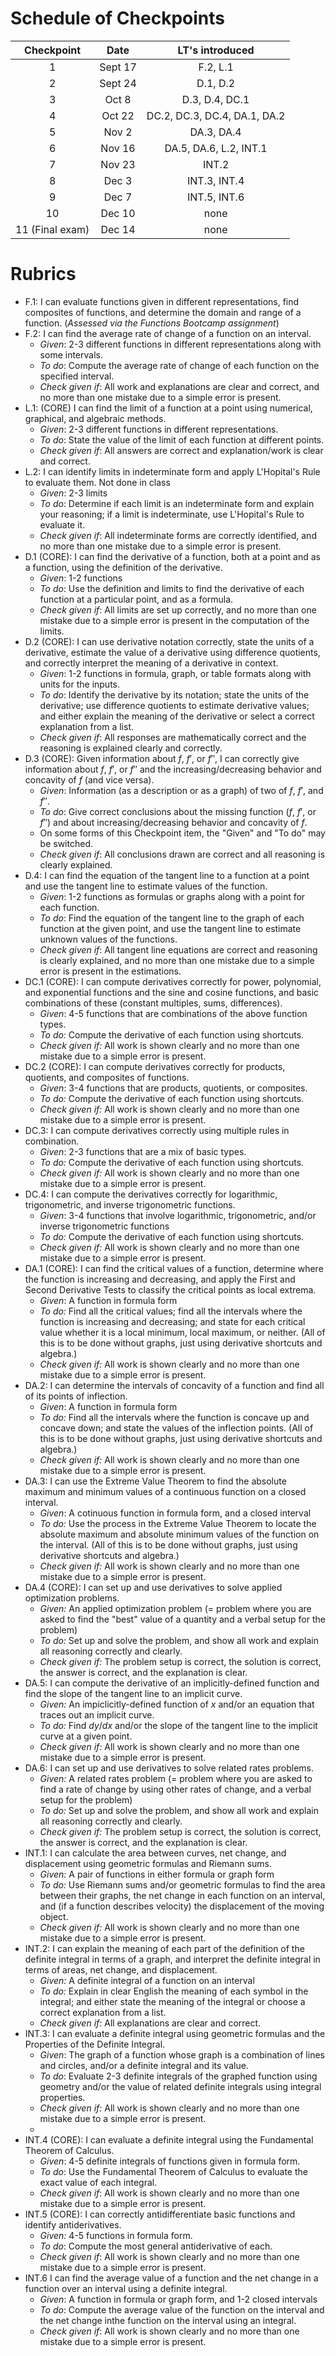 # Schedule of Checkpoints


| Checkpoint | Date | LT's introduced | 
|:------:| :-----: | :------:| 
| 1  | Sept 17 | F.2, L.1 |
| 2  | Sept 24 | D.1, D.2 | 
| 3  | Oct 8 | D.3, D.4, DC.1 |
| 4  | Oct 22 | DC.2, DC.3, DC.4, DA.1, DA.2 |
| 5  | Nov 2 | DA.3, DA.4 |
| 6  | Nov 16 | DA.5, DA.6, L.2, INT.1 |
| 7  | Nov 23 | INT.2 |
| 8  | Dec 3 | INT.3, INT.4 |
| 9  | Dec 7 | INT.5, INT.6 |
| 10  | Dec 10 | none |
| 11 (Final exam) | Dec 14 | none |


# Rubrics

- F.1: I can evaluate functions given in different representations, find composites of functions, and determine the domain and range of a function. (_Assessed via the Functions Bootcamp assignment_)
- F.2: I can find the average rate of change of a function on an interval.
  - *Given*: 2-3 different functions in different representations along with some intervals. 
  - *To do*: Compute the average rate of change of each function on the specified interval. 
  - *Check given if*: All work and explanations are clear and correct, and no more than one mistake due to a simple error is present. 
- L.1: (CORE) I can find the limit of a function at a point using numerical, graphical, and algebraic methods.
  - *Given*: 2-3 different functions in different representations. 
  - *To do*: State the value of the limit of each function at different points.  
  - *Check given if*: All answers are correct and explanation/work is clear and correct. 
- L.2: I can identify limits in indeterminate form and apply L'Hopital's Rule to evaluate them. Not done in class
  - *Given*: 2-3 limits 
  - *To do*: Determine if each limit is an indeterminate form and explain your reasoning; if a limit is indeterminate, use L'Hopital's Rule to evaluate it. 
  - *Check given if*: All indeterminate forms are correctly identified, and no more than one mistake due to a simple error is present. 
- D.1 (CORE): I can find the derivative of a function, both at a point and as a function, using the definition of the derivative.
  - *Given*: 1-2 functions
  - *To do*: Use the definition and limits to find the derivative of each function at a particular point, and as a formula. 
  - *Check given if*: All limits are set up correctly, and no more than one mistake due to a simple error is present in the computation of the limits. 
- D.2 (CORE): I can use derivative notation correctly, state the units of a derivative, estimate the value of a derivative using difference quotients, and correctly interpret the meaning of a derivative in context.
  - *Given*: 1-2 functions in formula, graph, or table formats along with units for the inputs. 
  - *To do*: Identify the derivative by its notation; state the units of the derivative; use difference quotients to estimate derivative values; and either explain the meaning of the derivative or select a correct explanation from a list. 
  - *Check given if*: All responses are mathematically correct and the reasoning is explained clearly and correctly. 
- D.3 (CORE): Given information about $f$, $f'$, or $f''$, I can correctly give information about $f$, $f'$, or $f''$ and the increasing/decreasing behavior and concavity of $f$ (and vice versa).
  - *Given*: Information (as a description or as a graph) of two of $f$, $f'$, and $f''$. 
  - *To do*: Give correct conclusions about the missing function ($f$, $f'$, or $f''$) and about increasing/decreasing behavior and concavity of $f$. 
  - On some forms of this Checkpoint item, the "Given" and "To do" may be switched. 
  - *Check given if*: All conclusions drawn are correct and all reasoning is clearly explained. 
- D.4:  I can find the equation of the tangent line to a function at a point and use the tangent line to estimate values of the function. 
  - *Given*: 1-2 functions as formulas or graphs along with a point for each function.
  - *To do*: Find the equation of the tangent line to the graph of each function at the given point, and use the tangent line to estimate unknown values of the functions. 
  - *Check given if*: All tangent line equations are correct and reasoning is clearly explained, and no more than one mistake due to a simple error is present in the estimations. 
- DC.1 (CORE): I can compute derivatives correctly for power, polynomial, and exponential functions and the sine and cosine functions, and basic combinations of these (constant multiples, sums, differences).
  - *Given*: 4-5 functions that are combinations of the above function types. 
  - *To do:* Compute the derivative of each function using shortcuts. 
  - *Check given if:* All work is shown clearly and no more than one mistake due to a simple error is present. 
- DC.2 (CORE): I can compute derivatives correctly for products, quotients, and composites of functions.
  - *Given*: 3-4 functions that are products, quotients, or composites.
  - *To do:* Compute the derivative of each function using shortcuts. 
  - *Check given if:* All work is shown clearly and no more than one mistake due to a simple error is present. 
- DC.3: I can compute derivatives correctly using multiple rules in combination.
  - *Given*: 2-3 functions that are a mix of basic types. 
  - *To do:* Compute the derivative of each function using shortcuts. 
  - *Check given if:* All work is shown clearly and no more than one mistake due to a simple error is present. 
- DC.4: I can compute the derivatives correctly for logarithmic, trigonometric, and inverse trigonometric functions.
  - *Given*: 3-4 functions that involve logarithmic, trigonometric, and/or inverse trigonometric functions 
  - *To do:* Compute the derivative of each function using shortcuts. 
  - *Check given if:* All work is shown clearly and no more than one mistake due to a simple error is present. 
- DA.1 (CORE): I can find the critical values of a function, determine where the function is increasing and decreasing, and apply the First and Second Derivative Tests to classify the critical points as local extrema.
  - *Given*: A function in formula form
  - *To do:* Find all the critical values; find all the intervals where the function is increasing and decreasing; and state for each critical value whether it is a local minimum, local maximum, or neither. (All of this is to be done without graphs, just using derivative shortcuts and algebra.)
  - *Check given if:* All work is shown clearly and no more than one mistake due to a simple error is present. 
- DA.2: I can determine the intervals of concavity of a function and find all of its points of inflection.
  - *Given*: A function in formula form
  - *To do:* Find all the intervals where the function is concave up and concave down; and state the values of the inflection points. (All of this is to be done without graphs, just using derivative shortcuts and algebra.)
  - *Check given if:* All work is shown clearly and no more than one mistake due to a simple error is present. 
- DA.3: I can use the Extreme Value Theorem to find the absolute maximum and minimum values of a continuous function on a closed interval.
  - *Given*: A cotinuous function in formula form, and a closed interval 
  - *To do:* Use the process in the Extreme Value Theorem to locate the absolute maximum and absolute minimum values of the function on the interval. (All of this is to be done without graphs, just using derivative shortcuts and algebra.)
  - *Check given if:* All work is shown clearly and no more than one mistake due to a simple error is present. 
- DA.4 (CORE): I can set up and use derivatives to solve applied optimization problems.
  - *Given:* An applied optimization problem (= problem where you are asked to find the "best" value of a quantity and a verbal setup for the problem)
  - *To do:* Set up and solve the problem, and show all work and explain all reasoning correctly and clearly. 
  - *Check given if:* The problem setup is correct, the solution is correct, the answer is correct, and the explanation is clear. 
- DA.5: I can compute the derivative of an implicitly-defined function and find the slope of the tangent line to an implicit curve.
  - *Given:* An impiclicitly-defined function of $x$ and/or an equation that traces out an implicit curve. 
  - *To do:* Find $dy/dx$ and/or the slope of the tangent line to the implicit curve at a given point. 
  - *Check given if:* All work is shown clearly and no more than one mistake due to a simple error is present. 
- DA.6: I can set up and use derivatives to solve related rates problems.
  - *Given:* A related rates problem (= problem where you are asked to find a rate of change by using other rates of change, and a verbal setup for the problem)
  - *To do:* Set up and solve the problem, and show all work and explain all reasoning correctly and clearly. 
  - *Check given if:* The problem setup is correct, the solution is correct, the answer is correct, and the explanation is clear. 
- INT.1: I can calculate the area between curves, net change, and displacement using geometric formulas and Riemann sums.
  - *Given:* A pair of functions in either formula or graph form 
  - *To do:* Use Riemann sums and/or geometric formulas to find the area between their graphs, the net change in each function on an interval, and (if a function describes velocity) the displacement of the moving object. 
  - *Check given if:* All work is shown clearly and no more than one mistake due to a simple error is present. 
- INT.2: I can explain the meaning of each part of the definition of the definite integral in terms of a graph, and interpret the definite integral in terms of areas, net change, and displacement.
  - *Given:* A definite integral of a function on an interval 
  - *To do:* Explain in clear English the meaning of each symbol in the integral; and either state the meaning of the integral or choose a correct explanation from a list. 
  - *Check given if:* All explanations are clear and correct. 
- INT.3: I can evaluate a definite integral using geometric formulas and the Properties of the Definite Integral.
  - *Given*: The graph of a function whose graph is a combination of lines and circles, and/or a definite integral and its value. 
  - *To do*: Evaluate 2-3 definite integrals of the graphed function using geometry and/or the value of related definite integrals using integral properties. 
  - *Check given if:* All work is shown clearly and no more than one mistake due to a simple error is present. 
  - 
- INT.4 (CORE): I can evaluate a definite integral using the Fundamental Theorem of Calculus.
  - *Given*: 4-5 definite integrals of functions given in formula form. 
  - *To do*: Use the Fundamental Theorem of Calculus to evaluate the exact value of each integral. 
  - *Check given if*: All work is shown clearly and no more than one mistake due to a simple error is present. 
- INT.5 (CORE): I can correctly antidifferentiate basic functions and identify antiderivatives.
  - *Given:* 4-5 functions in formula form. 
  - *To do*: Compute the most general antiderivative of each. 
  - *Check given if*: All work is shown clearly and no more than one mistake due to a simple error is present. 
- INT.6 I can find the average value of a function and the net change in a function over an interval using a definite integral.
  - *Given*: A function in formula or graph form, and 1-2 closed intervals 
  - *To do*: Compute the average value of the function on the interval and the net change inthe function on the interval using an integral. 
  - *Check given if*: All work is shown clearly and no more than one mistake due to a simple error is present. 
<!--stackedit_data:
eyJoaXN0b3J5IjpbLTE5OTIzOTkyMzFdfQ==
-->